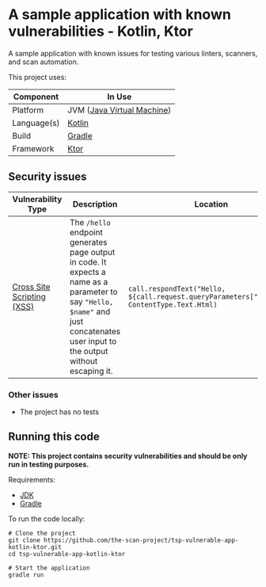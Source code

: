 # A sample application with known vulnerabilities - Kotlin, Ktor

A sample application with known issues for testing various linters, scanners,
and scan automation.

This project uses:

| Component   | In Use                                                  | 
|-------------|---------------------------------------------------------|
| Platform    | JVM ([Java Virtual Machine](https://openjdk.java.net/)) |
| Language(s) | [Kotlin](https://kotlinlang.org/)                       |
| Build       | [Gradle](https://gradle.org/)                           |
| Framework   | [Ktor](https://ktor.io/)                                |

## Security issues

| Vulnerability Type                                                           | Description                                                                                                                                                                       | Location                                                                                    | PoC Command                                                          |
|------------------------------------------------------------------------------|-----------------------------------------------------------------------------------------------------------------------------------------------------------------------------------|---------------------------------------------------------------------------------------------|----------------------------------------------------------------------|
| [Cross Site Scripting (XSS)](https://cwe.mitre.org/data/definitions/79.html) | The `/hello` endpoint generates page output in code. It expects a name as a parameter to say `"Hello, $name"` and just concatenates user input to the output without escaping it. | `call.respondText("Hello, ${call.request.queryParameters["name"]}", ContentType.Text.Html)` | <http://localhost:8080/hello?name=%3Cscript%3Ealert(1)%3C/script%3E> | 

### Other issues

* The project has no tests

## Running this code

**NOTE: This project contains security vulnerabilities and should be only run in
testing purposes.**

Requirements:

* [JDK](https://openjdk.java.net/)
* [Gradle](https://gradle.org/)

To run the code locally:

```shell
# Clone the project
git clone https://github.com/the-scan-project/tsp-vulnerable-app-kotlin-ktor.git
cd tsp-vulnerable-app-kotlin-ktor

# Start the application
gradle run
```
